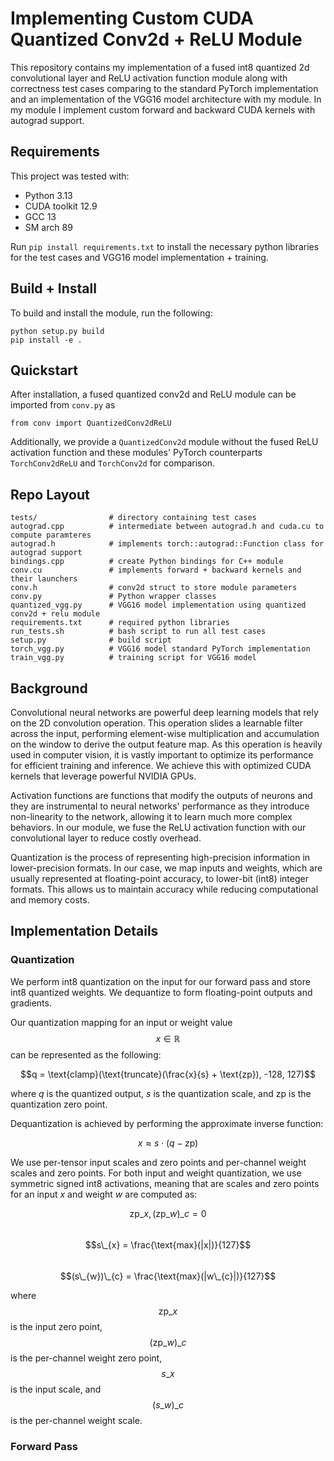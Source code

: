 # Implementing Custom CUDA Quantized Conv2d + ReLU Module

This repository contains my implementation of a fused int8 quantized 2d convolutional layer and ReLU activation function module along with correctness test cases comparing to the standard PyTorch implementation and an implementation of the VGG16 model architecture with my module. In my module I implement custom forward and backward CUDA kernels with autograd support.

## Requirements

This project was tested with:
- Python 3.13
- CUDA toolkit 12.9
- GCC 13
- SM arch 89

Run `pip install requirements.txt` to install the necessary python libraries for the test cases and VGG16 model implementation + training.

## Build + Install

To build and install the module, run the following:
```
python setup.py build
pip install -e .
```

## Quickstart

After installation, a fused quantized conv2d and ReLU module can be imported from `conv.py` as
```
from conv import QuantizedConv2dReLU
```

Additionally, we provide a `QuantizedConv2d` module without the fused ReLU activation function and these modules' PyTorch counterparts `TorchConv2dReLU` and `TorchConv2d` for comparison.

## Repo Layout
```
tests/                # directory containing test cases
autograd.cpp          # intermediate between autograd.h and cuda.cu to compute paramteres
autograd.h            # implements torch::autograd::Function class for autograd support
bindings.cpp          # create Python bindings for C++ module
conv.cu               # implements forward + backward kernels and their launchers
conv.h                # conv2d struct to store module parameters
conv.py               # Python wrapper classes
quantized_vgg.py      # VGG16 model implementation using quantized conv2d + relu module
requirements.txt      # required python libraries
run_tests.sh          # bash script to run all test cases
setup.py              # build script
torch_vgg.py          # VGG16 model standard PyTorch implementation
train_vgg.py          # training script for VGG16 model
```

## Background

Convolutional neural networks are powerful deep learning models that rely on the 2D convolution operation. This operation slides a learnable filter across the input, performing element-wise multiplication and accumulation on the window to derive the output feature map. As this operation is heavily used in computer vision, it is vastly important to optimize its performance for efficient training and inference. We achieve this with optimized CUDA kernels that leverage powerful NVIDIA GPUs.

Activation functions are functions that modify the outputs of neurons and they are instrumental to neural networks' performance as they introduce non-linearity to the network, allowing it to learn much more complex behaviors. In our module, we fuse the ReLU activation function with our convolutional layer to reduce costly overhead.

Quantization is the process of representing high-precision information in lower-precision formats. In our case, we map inputs and weights, which are usually represented at floating-point accuracy, to lower-bit (int8) integer formats. This allows us to maintain accuracy while reducing computational and memory costs.

## Implementation Details

### Quantization

We perform int8 quantization on the input for our forward pass and store int8 quantized weights. We dequantize to form floating-point outputs and gradients.

Our quantization mapping for an input or weight value $$x \in \mathbb{R}$$ can be represented as the following:

$$q = \text{clamp}(\text{truncate}(\frac{x}{s} + \text{zp}), -128, 127)$$

where $q$ is the quantized output, $s$ is the quantization scale, and $\text{zp}$ is the quantization zero point.

Dequantization is achieved by performing the approximate inverse function:

$$x \approx s \cdot (q - \text{zp})$$

We use per-tensor input scales and zero points and per-channel weight scales and zero points. For both input and weight quantization, we use symmetric signed int8 activations, meaning that are scales and zero points for an input $x$ and weight $w$ are computed as:

$$\text{zp}\_{x}, (\text{zp}\_{w})\_{c} = 0$$<br>
$$s\_{x} = \frac{\text{max}(|x|)}{127}$$<br>
$$(s\_{w})\_{c} = \frac{\text{max}(|w\_{c}|)}{127}$$

where $$\text{zp}\_{x}$$ is the input zero point, $$(\text{zp}\_{w})\_{c}$$ is the per-channel weight zero point, $$s\_{x}$$ is the input scale, and $$(s\_{w})\_{c}$$ is the per-channel weight scale.

### Forward Pass


